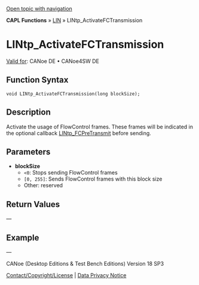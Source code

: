 [Open topic with navigation](../../../../../CANoeDEFamily.htm#Topics/CAPLFunctions/LIN/Functions/CAPLfunctionLINtpActivateFCTransmission.md)

**CAPL Functions** » [LIN](../CAPLfunctionsLINOverview.md) » LINtp_ActivateFCTransmission

# LINtp_ActivateFCTransmission

[Valid for](../../../Shared/FeatureAvailability.md): CANoe DE • CANoe4SW DE

## Function Syntax

```plaintext
void LINtp_ActivateFCTransmission(long blockSize);
```

## Description

Activate the usage of FlowControl frames. These frames will be indicated in the optional callback [LINtp_FCPreTransmit](CAPLfunctionLINtpFCPreTransmit.md) before sending.

## Parameters

- **blockSize**
  - `<0`: Stops sending FlowControl frames
  - `[0, 255]`: Sends FlowControl frames with this block size
  - Other: reserved

## Return Values

—

## Example

—

CANoe (Desktop Editions & Test Bench Editions) Version 18 SP3

[Contact/Copyright/License](../../../Shared/ContactCopyrightLicense.md) | [Data Privacy Notice](https://www.vector.com/int/en/company/get-info/privacy-policy/)
